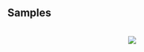 ## Samples

<p align="center"><br>
  <img src="https://github.com/dliocode/SendEmail/blob/main/samples/Samples.jpg"><br>
</p> 
